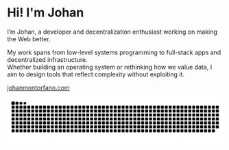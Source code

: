 # Hi! I'm Johan 

I’m Johan, a developer and decentralization enthusiast working on making the Web better.

My work spans from low-level systems programming to full-stack apps and decentralized infrastructure.  
Whether building an operating system or rethinking how we value data, I aim to design tools that reflect complexity without exploiting it.

[johanmontorfano.com](https://johanmontorfano.com)

<img src="https://raw.githubusercontent.com/johanmontorfano/johanmontorfano/output/snake.svg" alt="Snake animation" />
